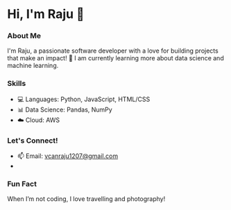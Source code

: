 # Hi, I'm Raju 👋

### About Me
I'm Raju, a passionate software developer with a love for building projects that make an impact! 🌱 
I am currently learning more about data science and machine learning.

### Skills
- 💻 Languages: Python, JavaScript, HTML/CSS
- 📊 Data Science: Pandas, NumPy
- ☁️ Cloud: AWS

### Let's Connect!
- 📫 Email: vcanraju1207@gmail.com
- 
### Fun Fact
When I’m not coding, I love travelling and photography!

<!---
raju1207/raju1207 is a ✨ special ✨ repository because its `README.md` (this file) appears on your GitHub profile.
You can click the Preview link to take a look at your changes.
--->
